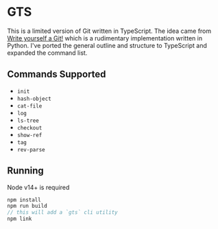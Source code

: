# GTS

This is a limited version of Git written in TypeScript. The idea came from [Write yourself a Git!](https://wyag.thb.lt/) which is a rudimentary implementation written in Python. I've ported the general outline and structure to TypeScript and expanded the command list.

## Commands Supported

-   `init`
-   `hash-object`
-   `cat-file`
-   `log`
-   `ls-tree`
-   `checkout`
-   `show-ref`
-   `tag`
-   `rev-parse`

## Running

Node v14+ is required

```ts
npm install
npm run build
// this will add a `gts` cli utility
npm link
```
